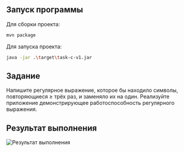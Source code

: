 ## Запуск программы

Для сборки проекта:

```sh
mvn package
```

Для запуска проекта:

```sh
java -jar .\target\task-c-v1.jar
```

## Задание
Напишите регулярное выражение, которое бы находило символы, повторяющиеся ≥ трёх раз, и заменяло их на один. Реализуйте приложение демонстрирующее работоспособность регулярного выражения.

## Результат выполнения

![Результат выполнения](https://github.com/StudentRoman/java-course/assets/143340583/e64e3f4e-d63a-41f7-b9cd-02e463638305)
